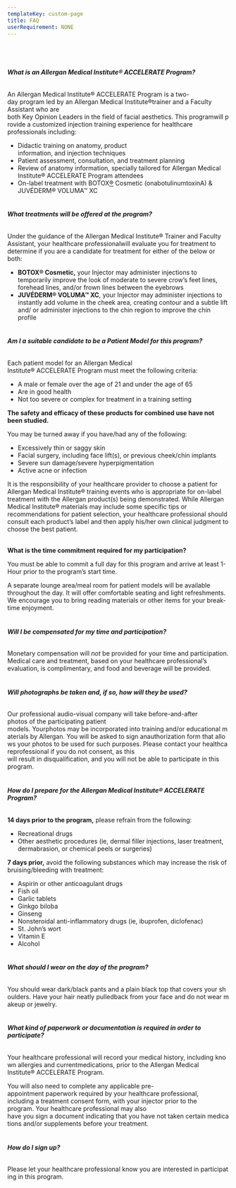 ```yaml
---
templateKey: custom-page
title: FAQ
userRequirement: NONE
---
```

###### **<br><br><br>What is an Allergan Medical Institute® ACCELERATE Program?**

An Allergan Medical Institute® ACCELERATE Program is a two-day program led by an Allergan Medical Institute®trainer and a Faculty Assistant who are both Key Opinion Leaders in the field of facial aesthetics. This programwill provide a customized injection training experience for healthcare professionals including:

* Didactic training on anatomy, product information, and injection techniques
* Patient assessment, consultation, and treatment planning
* Review of anatomy information, specially tailored for Allergan Medical Institute® ACCELERATE Program attendees
* On-label treatment with BOTOX[®](<>) Cosmetic (onabotulinumtoxinA) & JUVÉDERM® VOLUMA™ XC

###### **<br>What treatments will be offered at the program?**

Under the guidance of the Allergan Medical Institute® Trainer and Faculty Assistant, your healthcare professionalwill evaluate you for treatment to determine if you are a candidate for treatment for either of the below or both:

* **BOTOX® Cosmetic,** your Injector may administer injections to temporarily improve the look of moderate to severe crow’s feet lines, forehead lines, and/or frown lines between the eyebrows
* **JUVÉDERM® VOLUMA™ XC**, your Injector may administer injections to instantly add volume in the cheek area, creating contour and a subtle lift and/ or administer injections to the chin region to improve the chin profile

###### **<br>Am I a suitable candidate to be a Patient Model for this program?**

Each patient model for an Allergan Medical Institute® ACCELERATE Program must meet the following criteria:

* A male or female over the age of 21 and under the age of 65
* Are in good health
* Not too severe or complex for treatment in a training setting

**The safety and efficacy of these products for combined use have not been studied.**

You may be turned away if you have/had any of the following:

* Excessively thin or saggy skin
* Facial surgery, including face lift(s), or previous cheek/chin implants
* Severe sun damage/severe hyperpigmentation
* Active acne or infection

It is the responsibility of your healthcare provider to choose a patient for Allergan Medical Institute® training events who is appropriate for on-label treatment with the Allergan product(s) being demonstrated. While Allergan Medical Institute® materials may include some specific tips or recommendations for patient selection, your healthcare professional should consult each product’s label and then apply his/her own clinical judgment to choose the best patient.

**<br>What is the time commitment required for my participation?**

You must be able to commit a full day for this program and arrive at least 1-Hour prior to the program’s start time.

A separate lounge area/meal room for patient models will be available throughout the day. It will offer comfortable seating and light refreshments. We encourage you to bring reading materials or other items for your break-time enjoyment.

###### **<br>Will I be compensated for my time and participation?**

Monetary compensation will *not* be provided for your time and participation. Medical care and treatment, based on your healthcare professional’s evaluation, is complimentary, and food and beverage will be provided.

###### **<br>Will photographs be taken and, if so, how will they be used?**

Our professional audio-visual company will take before-and-after photos of the participating patient models. Yourphotos may be incorporated into training and/or educational materials by Allergan. You will be asked to sign anauthorization form that allows your photos to be used for such purposes. Please contact your healthcareprofessional if you do not consent, as this will result in disqualification, and you will not be able to participate in this program.

###### **<br>How do I prepare for the Allergan Medical Institute® ACCELERATE Program?**

**14 days prior to the program,** please refrain from the following:

* Recreational drugs
* Other aesthetic procedures (ie, dermal filler injections, laser treatment, dermabrasion, or chemical peels or surgeries) 

**7 days prior,** avoid the following substances which may increase the risk of bruising/bleeding with treatment:

* Aspirin or other anticoagulant drugs
* Fish oil
* Garlic tablets
* Ginkgo biloba
* Ginseng
* Nonsteroidal anti-inflammatory drugs (ie, ibuprofen, diclofenac)
* St. John’s wort
* Vitamin E
* Alcohol

###### **<br>What should I wear on the day of the program?**

You should wear dark/black pants and a plain black top that covers your shoulders. Have your hair neatly pulledback from your face and do not wear makeup or jewelry.

###### **<br>What kind of paperwork or documentation is required in order to participate?**

Your healthcare professional will record your medical history, including known allergies and currentmedications, prior to the Allergan Medical Institute® ACCELERATE Program.

You will also need to complete any applicable pre-appointment paperwork required by your healthcare professional, including a treatment consent form, with your injector prior to the program. Your healthcare professional may also have you sign a document indicating that you have not taken certain medications and/or supplements before your treatment.

###### **<br>How do I sign up?**

Please let your healthcare professional know you are interested in participating in this program.